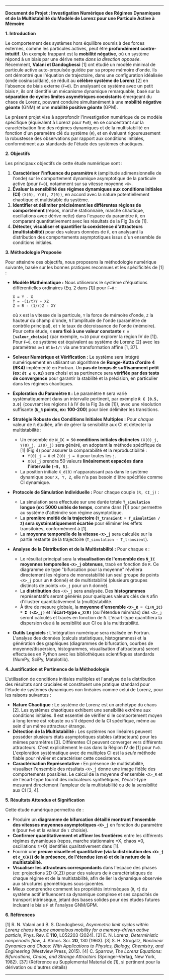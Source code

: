 

---

**Document de Projet : Investigation Numérique des Régimes Dynamiques et de la Multistabilité du Modèle de Lorenz pour une Particule Active à Mémoire**

**1. Introduction**

Le comportement des systèmes hors équilibre soumis à des forces externes, comme les particules actives, peut être **profondément contre-intuitif**. Un exemple frappant est la **mobilité négative**, où un système répond à un biais par une dérive nette *dans la direction opposée*. Récemment, **Valani et Dandogbessi** [1] ont étudié un modèle minimal de particule active auto-propulsée guidée par sa propre mémoire d'onde. Ils ont démontré que l'équation de trajectoire, dans une configuration idéalisée (onde cosinusoïdale), se réduit au **célèbre système de Lorenz** [2] en l'absence de biais externe (`F=0`). En analysant ce système avec un petit biais `F`, ils ont identifié un mécanisme dynamique remarquable, basé sur la **séparation de cycles limites asymétriques coexistants** émergeant du chaos de Lorenz, pouvant conduire simultanément à une **mobilité négative géante** (GNM) et une **mobilité positive géante** (GPM).

Le présent projet vise à approfondir l'investigation numérique de ce modèle spécifique (équivalent à Lorenz pour `F=0`), en se concentrant sur la caractérisation fine des régimes dynamiques et de la multistabilité en fonction d'un paramètre clé du système (`R`), et en évaluant rigoureusement la robustesse des observations par rapport aux conditions initiales, conformément aux standards de l'étude des systèmes chaotiques.

**2. Objectifs**

Les principaux objectifs de cette étude numérique sont :

1.  **Caractériser l'influence du paramètre `R`** (amplitude adimensionnelle de l'onde) sur le comportement dynamique asymptotique de la particule active (pour `F=0`), notamment sur sa vitesse moyenne `<X>`.
2.  **Évaluer la sensibilité des régimes dynamiques aux conditions initiales (CI)** `(X(0), Y(0), Z(0))`, en accord avec la nature potentiellement chaotique et multistable du système.
3.  **Identifier et délimiter précisément les différentes régions de comportement** (repos, marche stationnaire, marche chaotique, oscillations avec dérive nette) dans l'espace du paramètre `R`, en comparant quantitativement avec les résultats de la Fig 3a de [1].
4.  **Détecter, visualiser et quantifier la coexistence d'attracteurs (multistabilité)** pour des valeurs données de `R`, en analysant la distribution des comportements asymptotiques issus d'un ensemble de conditions initiales.

**3. Méthodologie Proposée**

Pour atteindre ces objectifs, nous proposons la méthodologie numérique suivante, basée sur les bonnes pratiques reconnues et les spécificités de [1] :

*   **Modèle Mathématique :** Nous utiliserons le système d'équations différentielles ordinaires (Eq. 2 dans [1]) pour `F=0` :
    ```
    Ẋ = Y - X
    Ẏ = -(1/τ)Y + XZ
    Ż = R - (1/τ)Z - XY
    ```
    où `X` est la vitesse de la particule, `Y` la force de mémoire d'onde, `Z` la hauteur du champ d'onde, `R` l'amplitude de l'onde (paramètre de contrôle principal), et `τ` le taux de décroissance de l'onde (mémoire). Pour cette étude, **`τ` sera fixé à une valeur constante `τ = [valeur_choisie]`** (par exemple, `τ=10` pour explorer la région IV de [1]). Pour `F=0`, ce système est équivalent au système de Lorenz [2] avec les paramètres `σ=1` et `b=1/τ` via une transformation affine [1, 37].

*   **Solveur Numérique et Vérification :** Le système sera intégré numériquement en utilisant un algorithme de **Runge-Kutta d'ordre 4 (RK4)** implémenté en Fortran. Un **pas de temps `dt` suffisamment petit (ex: `dt ≤ 0.01`)** sera choisi et sa pertinence sera **vérifiée par des tests de convergence** pour garantir la stabilité et la précision, en particulier dans les régimes chaotiques.

*   **Exploration du Paramètre `R` :** Le paramètre `R` sera varié systématiquement dans un intervalle pertinent, par exemple **`R ∈ [0.5, 3.0]`** (couvrant les régions I à IV de la Fig 3a de [1]), avec une résolution suffisante (**`N_R` points, ex: 100-200**) pour bien délimiter les transitions.

*   **Stratégie Robuste des Conditions Initiales Multiples :** Pour *chaque* valeur de `R` étudiée, afin de gérer la sensibilité aux CI et détecter la multistabilité :
    *   Un ensemble de **`N_IC = 50` conditions initiales distinctes** `(X(0)_j, Y(0)_j, Z(0)_j)` sera généré, en adoptant la méthode spécifique de [1] (Fig 4) pour assurer la comparabilité et la reproductibilité :
        *   `Y(0)_j = 0` et `Z(0)_j = 0` pour toutes les `j`.
        *   `X(0)_j` prendra 50 valeurs **linéairement espacées dans l'intervalle `[-5, 5]`**.
    *   La position initiale `X_d(0)` n'apparaissant pas dans le système dynamique pour `X, Y, Z`, elle n'a pas besoin d'être spécifiée comme CI dynamique.

*   **Protocole de Simulation Individuelle :** Pour chaque couple `(R, CI_j)` :
    *   La simulation sera effectuée sur une durée totale **`T_simulation` longue (ex: 5000 unités de temps**, comme dans [1]) pour permettre au système d'atteindre son régime asymptotique.
    *   La **première moitié de la trajectoire (`T_transient = T_simulation / 2`) sera systématiquement écartée** pour éliminer les effets transitoires, conformément à [1].
    *   La **moyenne temporelle de la vitesse `<X>_j`** sera calculée sur la partie restante de la trajectoire (`T_simulation - T_transient`).

*   **Analyse de la Distribution et de la Multistabilité :** Pour chaque `R` :
    *   Le résultat principal sera la **visualisation de l'ensemble des `N_IC` moyennes temporelles `<X>_j` obtenues**, tracé en fonction de `R`. Ce diagramme de type "bifurcation pour la moyenne" révélera directement les régions de monostabilité (un seul groupe de points `<X>_j` pour un `R` donné) et de multistabilité (plusieurs groupes distincts de points `<X>_j` pour un `R` donné).
    *   La **distribution** des `<X>_j` sera analysée. Des **histogrammes** représentatifs seront générés pour quelques valeurs clés de `R` afin d'illustrer quantitativement la (multi)stabilité.
    *   À titre de mesure globale, la **moyenne d'ensemble `<X>_R = (1/N_IC) * Σ (<X>_j)`** et l'**écart-type `σ_X(R)`** (ou l'étendue min/max) des `<X>_j` seront calculés et tracés en fonction de `R`. L'écart-type quantifiera la dispersion due à la sensibilité aux CI ou à la multistabilité.

*   **Outils Logiciels :** L'intégration numérique sera réalisée en Fortran. L'analyse des données (calculs statistiques, histogrammes) et la génération des graphiques (diagrammes de bifurcation, courbes de moyenne/dispersion, histogrammes, visualisation d'attracteurs) seront effectuées en Python avec les bibliothèques scientifiques standards (NumPy, SciPy, Matplotlib).

**4. Justification et Pertinence de la Méthodologie**

L'utilisation de conditions initiales multiples et l'analyse de la distribution des résultats sont cruciales et constituent une pratique standard pour l'étude de systèmes dynamiques non linéaires comme celui de Lorenz, pour les raisons suivantes :

*   **Nature Chaotique :** Le système de Lorenz est un archétype du chaos [2]. Les systèmes chaotiques exhibent une sensibilité extrême aux conditions initiales. Il est essentiel de vérifier si le comportement moyen à long terme est robuste ou s'il dépend de la CI spécifique, même au sein d'un même attracteur étrange.
*   **Détection de la Multistabilité :** Les systèmes non linéaires peuvent posséder plusieurs états asymptotiques stables (attracteurs) pour les mêmes paramètres [3]. Différentes CI peuvent converger vers différents attracteurs. C'est explicitement le cas dans la Région IV de [1] pour `F=0`. L'exploration systématique avec de multiples CI est la *seule* méthode fiable pour révéler et caractériser cette coexistence.
*   **Caractérisation Représentative :** En présence de multistabilité, visualiser l'ensemble des résultats `<X>_j` donne une image fidèle des comportements possibles. Le calcul de la moyenne d'ensemble `<X>_R` et de l'écart-type fournit des indicateurs synthétiques, l'écart-type mesurant directement l'ampleur de la multistabilité ou de la sensibilité aux CI [3, 4].

**5. Résultats Attendus et Signification**

Cette étude numérique permettra de :

*   Produire un **diagramme de bifurcation détaillé montrant l'ensemble des vitesses moyennes asymptotiques `<X>_j`** en fonction du paramètre `R` (pour `F=0` et la valeur de `τ` choisie).
*   **Confirmer quantitativement et affiner les frontières** entre les différents régimes dynamiques (repos, marche stationnaire ±X, chaos <X>=0, oscillations ±<X>≠0) identifiés qualitativement dans [1].
*   Fournir une **preuve visuelle et quantitative (via la distribution des `<X>_j` et `σ_X(R)`) de la présence, de l'étendue (en `R`) et de la nature de la multistabilité**.
*   **Visualiser les attracteurs correspondants** dans l'espace des phases (ex: projections 2D (X,Z)) pour des valeurs de `R` caractéristiques de chaque régime et de la multistabilité, afin de lier la dynamique observée aux structures géométriques sous-jacentes.
*   Mieux comprendre comment les propriétés intrinsèques (`R`, `τ`) du système actif influencent sa dynamique complexe et ses capacités de transport intrinsèque, jetant des bases solides pour des études futures incluant le biais `F` et l'analyse GNM/GPM.

**6. Références**

[1] R. N. Valani and B. S. Dandogbessi, *Asymmetric limit cycles within Lorenz chaos induce anomalous mobility for a memory-driven active particle*, Phys. Rev. E **110**, L052203 (2024).
[2] E. N. Lorenz, *Deterministic nonperiodic flow*, J. Atmos. Sci. **20**, 130 (1963).
[3] S. H. Strogatz, *Nonlinear Dynamics and Chaos: With Applications to Physics, Biology, Chemistry, and Engineering* (Westview Press, 2015).
[4] C. Sparrow, *The Lorenz Equations: Bifurcations, Chaos, and Strange Attractors* (Springer-Verlag, New York, 1982).
[37] (Référence au Supplemental Material de [1], si pertinent pour la dérivation ou d'autres détails)

---
